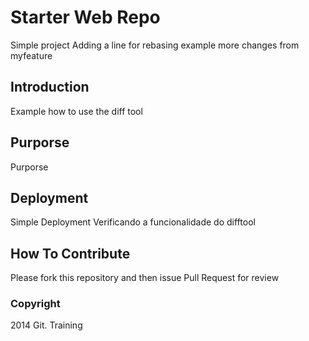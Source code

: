 # Starter Web Repo

Simple project 
Adding a line for rebasing example
more changes from myfeature


## Introduction


Example how to use the diff tool

## Purporse

Purporse

## Deployment

Simple Deployment
Verificando a funcionalidade do difftool 
## How To Contribute

Please fork this repository and then issue Pull Request for review


### Copyright

2014 Git. Training
